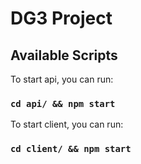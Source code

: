 # DG3 Project

## Available Scripts

To start api, you can run:

### `cd api/ && npm start`

To start client, you can run:

### `cd client/ && npm start`
